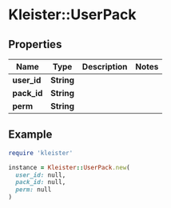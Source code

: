 # Kleister::UserPack

## Properties

| Name | Type | Description | Notes |
| ---- | ---- | ----------- | ----- |
| **user_id** | **String** |  |  |
| **pack_id** | **String** |  |  |
| **perm** | **String** |  |  |

## Example

```ruby
require 'kleister'

instance = Kleister::UserPack.new(
  user_id: null,
  pack_id: null,
  perm: null
)
```

